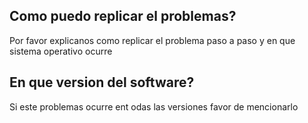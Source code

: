 ## Como puedo replicar el problemas?
Por favor explicanos como replicar el problema paso a paso y en que sistema operativo ocurre
## En que version del software?
Si este problemas ocurre ent odas las versiones favor de mencionarlo
